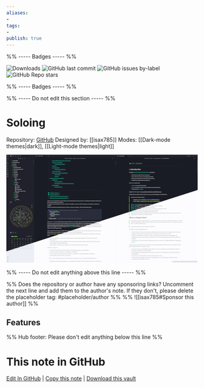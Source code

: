 ```yaml
---
aliases:
- 
tags: 
- 
publish: true
---
```


%% ----- Badges ----- %%

![Downloads](https://img.shields.io/badge/downloads-801-573E7A?style=for-the-badge&logo=)
![GitHub last commit](https://img.shields.io/github/last-commit/isax785/obsidian-soloing?color=573E7A&label=last%20update&logo=github&style=for-the-badge)
![GitHub issues by-label](https://img.shields.io/github/issues/isax785/obsidian-soloing/help%20wanted?color=573E7A&logo=github&style=for-the-badge) 
![GitHub Repo stars](https://img.shields.io/github/stars/isax785/obsidian-soloing?color=573E7A&logo=github&style=for-the-badge)

%% ----- Badges ----- %%

%% ----- Do not edit this section ----- %%

# Soloing

Repository: [GitHub](https://github.com/isax785/obsidian-soloing)
Designed by: [[isax785]]
Modes: [[Dark-mode themes|dark]], [[Light-mode themes|light]]



![screenshot](https://github.com/isax785/obsidian-soloing/raw/HEAD/img/soloing_small.png)

%% ----- Do not edit anything above this line ----- %% 

%% Does the repository or author have any sponsoring links? Uncomment the next line and add them to the author's note. If they don't, please delete the placeholder tag: #placeholder/author %%
%% ![[isax785#Sponsor this author]] %%


## Features



%% Hub footer: Please don't edit anything below this line %%

# This note in GitHub

<span class="git-footer">[Edit In GitHub](https://github.dev/obsidian-community/obsidian-hub/blob/main/02%20-%20Community%20Expansions/02.05%20All%20Community%20Expansions/Themes/Soloing.md "git-hub-edit-note") | [Copy this note](https://raw.githubusercontent.com/obsidian-community/obsidian-hub/main/02%20-%20Community%20Expansions/02.05%20All%20Community%20Expansions/Themes/Soloing.md "git-hub-copy-note") | [Download this vault](https://github.com/obsidian-community/obsidian-hub/archive/refs/heads/main.zip "git-hub-download-vault") </span>
